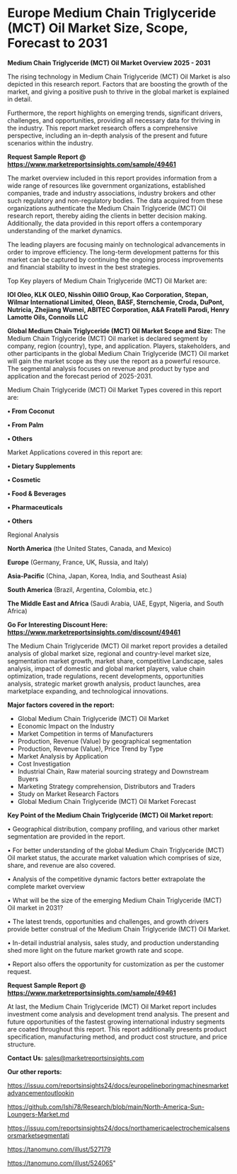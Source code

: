 # Europe Medium Chain Triglyceride (MCT) Oil Market Size, Scope, Forecast to 2031

<Strong> Medium Chain Triglyceride (MCT) Oil Market Overview 2025 - 2031</strong>

The rising technology in Medium Chain Triglyceride (MCT) Oil Market is also depicted in this research report. Factors that are boosting the growth of the market, and giving a positive push to thrive in the global market is explained in detail.

Furthermore, the report highlights on emerging trends, significant drivers, challenges, and opportunities, providing all necessary data for thriving in the industry. This report market research offers a comprehensive perspective, including an in-depth analysis of the present and future scenarios within the industry.

<strong>Request Sample Report @ <a href=https://www.marketreportsinsights.com/sample/49461>https://www.marketreportsinsights.com/sample/49461</a></strong>

The market overview included in this report provides information from a wide range of resources like government organizations, established companies, trade and industry associations, industry brokers and other such regulatory and non-regulatory bodies. The data acquired from these organizations authenticate the Medium Chain Triglyceride (MCT) Oil research report, thereby aiding the clients in better decision making. Additionally, the data provided in this report offers a contemporary understanding of the market dynamics.

The leading players are focusing mainly on technological advancements in order to improve efficiency. The long-term development patterns for this market can be captured by continuing the ongoing process improvements and financial stability to invest in the best strategies.

Top Key players of Medium Chain Triglyceride (MCT) Oil Market are:

<strong>IOI Oleo, KLK OLEO, Nisshin OilliO Group, Kao Corporation, Stepan, Wilmar International Limited, Oleon, BASF, Sternchemie, Croda, DuPont, Nutricia, Zhejiang Wumei, ABITEC Corporation, A&A Fratelli Parodi, Henry Lamotte Oils, Connoils LLC</strong>

<strong><b>Global Medium Chain Triglyceride (MCT) Oil Market Scope and Size:</b></strong>
The Medium Chain Triglyceride (MCT) Oil market is declared segment by company, region (country), type, and application. Players, stakeholders, and other participants in the global Medium Chain Triglyceride (MCT) Oil market will gain the market scope as they use the report as a powerful resource. The segmental analysis focuses on revenue and product by type and application and the forecast period of 2025-2031.

Medium Chain Triglyceride (MCT) Oil Market Types covered in this report are:

<strong>•  From Coconut

•  From Palm

•  Others</strong>

Market Applications covered in this report are:

<strong>•  Dietary Supplements

•  Cosmetic

•  Food & Beverages

•  Pharmaceuticals

•  Others</strong> 

Regional Analysis

<strong>North America</strong> (the United States, Canada, and Mexico)

<strong>Europe</strong> (Germany, France, UK, Russia, and Italy)

<strong>Asia-Pacific</strong> (China, Japan, Korea, India, and Southeast Asia)

<strong>South America</strong> (Brazil, Argentina, Colombia, etc.)

<strong>The Middle East and Africa</strong> (Saudi Arabia, UAE, Egypt, Nigeria, and South Africa)

<strong>Go For Interesting Discount Here: <a href=https://www.marketreportsinsights.com/discount/49461>https://www.marketreportsinsights.com/discount/49461</a></strong>

The Medium Chain Triglyceride (MCT) Oil market report provides a detailed analysis of global market size, regional and country-level market size, segmentation market growth, market share, competitive Landscape, sales analysis, impact of domestic and global market players, value chain optimization, trade regulations, recent developments, opportunities analysis, strategic market growth analysis, product launches, area marketplace expanding, and technological innovations.

<strong><b>Major factors covered in the report:</b></strong>
<ul>
  <li>Global Medium Chain Triglyceride (MCT) Oil Market </li>
  <li>Economic Impact on the Industry</li>
  <li>Market Competition in terms of Manufacturers</li>
  <li>Production, Revenue (Value) by geographical segmentation</li>
  <li>Production, Revenue (Value), Price Trend by Type</li>
  <li>Market Analysis by Application</li>
  <li>Cost Investigation</li>
  <li>Industrial Chain, Raw material sourcing strategy and Downstream Buyers</li>
  <li>Marketing Strategy comprehension, Distributors and Traders</li>
  <li>Study on Market Research Factors</li>
  <li>Global Medium Chain Triglyceride (MCT) Oil Market Forecast</li>
</ul>

<strong><b>Key Point of the Medium Chain Triglyceride (MCT) Oil Market report:</b></strong>

• Geographical distribution, company profiling, and various other market segmentation are provided in the report.

• For better understanding of the global Medium Chain Triglyceride (MCT) Oil market status, the accurate market valuation which comprises of size, share, and revenue are also covered.

• Analysis of the competitive dynamic factors better extrapolate the complete market overview

• What will be the size of the emerging Medium Chain Triglyceride (MCT) Oil market in 2031?

• The latest trends, opportunities and challenges, and growth drivers provide better construal of the Medium Chain Triglyceride (MCT) Oil Market.

• In-detail industrial analysis, sales study, and production understanding shed more light on the future market growth rate and scope.

• Report also offers the opportunity for customization as per the customer request.

<strong>Request Sample Report @ <a href=https://www.marketreportsinsights.com/sample/49461>https://www.marketreportsinsights.com/sample/49461</a></strong>

At last, the Medium Chain Triglyceride (MCT) Oil Market report includes investment come analysis and development trend analysis. The present and future opportunities of the fastest growing international industry segments are coated throughout this report. This report additionally presents product specification, manufacturing method, and product cost structure, and price structure.

<strong>Contact Us:</strong>
sales@marketreportsinsights.com

<strong>Our other reports:</strong>

<a href=https://issuu.com/reportsinsights24/docs/europelineboringmachinesmarketadvancementoutlookin>https://issuu.com/reportsinsights24/docs/europelineboringmachinesmarketadvancementoutlookin</a>

<a href=https://github.com/Ishi78/Research/blob/main/North-America-Sun-Loungers-Market.md>https://github.com/Ishi78/Research/blob/main/North-America-Sun-Loungers-Market.md</a>

<a href=https://issuu.com/reportsinsights24/docs/northamericaelectrochemicalsensorsmarketsegmentati>https://issuu.com/reportsinsights24/docs/northamericaelectrochemicalsensorsmarketsegmentati</a>

<a href=https://tanomuno.com/illust/527179>https://tanomuno.com/illust/527179</a>

<a href=https://tanomuno.com/illust/524065>https://tanomuno.com/illust/524065</a>"
